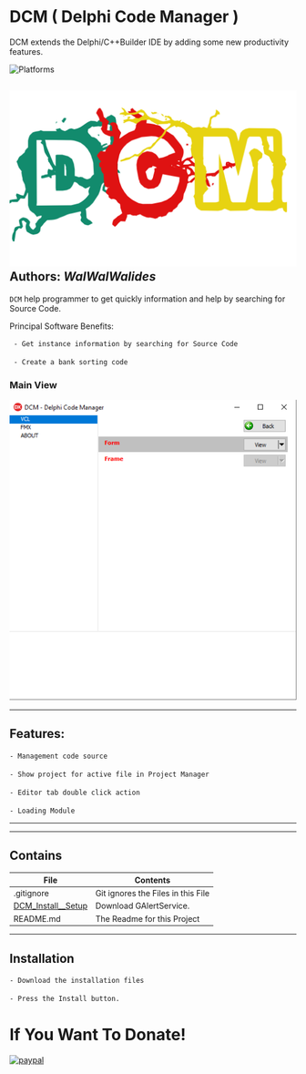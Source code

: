 # DCM ( Delphi Code Manager )
DCM extends the Delphi/C++Builder IDE by adding some new productivity features.

![Platforms](https://img.shields.io/badge/Supported%20platforms-Win32%20and%20Win64-red.svg)


![](DCM.png)
**Authors:**  *WalWalWalides*
------

`DCM` help programmer to get quickly information and help by searching for Source Code.


Principal Software Benefits:

     - Get instance information by searching for Source Code
     
     - Create a bank sorting code


### Main View
![](Img/Main.png)



------


## Features:

    - Management code source
	
    - Show project for active file in Project Manager
	
    - Editor tab double click action
	
    - Loading Module

	
------	



------

## Contains

| File | Contents | 
| --- | --- |
| .gitignore | Git ignores the Files in this File |
|[DCM_Install__Setup](https://github.com/walwalwalides/DCM/releases/download/DCM/DCM__Setup.exe)| Download GAlertService.
| README.md | The Readme for this Project|



------


## Installation

    - Download the installation files
	
    - Press the Install button.


# If You Want To Donate!

[![paypal](https://www.paypalobjects.com/en_US/i/btn/btn_donateCC_LG.gif)](https://www.paypal.com/cgi-bin/webscr?cmd=_s-xclick&hosted_button_id=Y79F36A9BGLHS&source=url)
